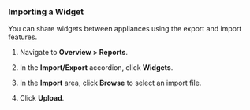 ### Importing a Widget

You can share widgets between appliances using the export and import
features.

1.  Navigate to **Overview > Reports**.

2.  In the **Import/Export** accordion, click **Widgets**.

3.  In the **Import** area, click **Browse** to select an import file.

4.  Click **Upload**.
